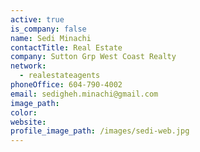 ```yaml
---
active: true
is_company: false
name: Sedi Minachi
contactTitle: Real Estate
company: Sutton Grp West Coast Realty
network:
  - realestateagents
phoneOffice: 604-790-4002
email: sedigheh.minachi@gmail.com
image_path:
color:
website:
profile_image_path: /images/sedi-web.jpg
---
```



